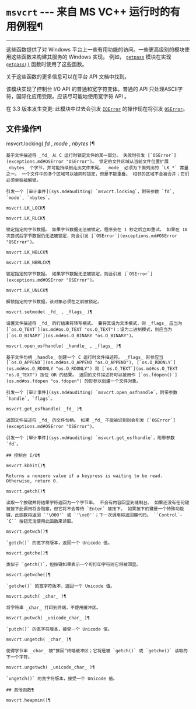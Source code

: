 # `msvcrt` \--- 来自 MS VC++ 运行时的有用例程¶

* * *

这些函数提供了对 Windows 平台上一些有用功能的访问。一些更高级别的模块使用这些函数来构建其服务的 Windows 实现。 例如， [`getpass`](getpass.md#module-getpass "getpass: Portable reading of passwords and retrieval of the userid.") 模块在实现 [`getpass()`](getpass.md#module-getpass "getpass: Portable reading of passwords and retrieval of the userid.") 函数时使用了这些函数。

关于这些函数的更多信息可以在平台 API 文档中找到。

该模块实现了控制台 I/O API 的普通和宽字符变体。普通的 API 只处理ASCII字符，国际化应用受限。应该尽可能地使用宽字符 API 。

在 3.3 版本发生变更: 此模块中过去会引发 [`IOError`](3.标准库/exceptions.md#IOError "IOError") 的操作现在将引发 [`OSError`](3.标准库/exceptions.md#OSError "OSError")。

## 文件操作¶

msvcrt.locking( _fd_ , _mode_ , _nbytes_ )¶

    

~~~
基于文件描述符 _fd_ 从 C 运行时锁定文件的某一部分。 失败时引发 [`OSError`](exceptions.md#OSError "OSError")。 锁定的文件区域从当前文件位置扩展 _nbytes_ 个字节，并可能持续到走出文件末尾。 _mode_ 必须为下面列出的 `LK_*` 常量之一。 一个文件中的多个区域可以被同时锁定，但是不能重叠。 相邻的区域不会被合并；它们必须单独被解锁。

引发一个 [审计事件](sys.md#auditing) `msvcrt.locking`，附带参数 `fd`, `mode`, `nbytes`。

msvcrt.LK_LOCK¶

msvcrt.LK_RLCK¶
~~~
    

~~~
锁定指定的字节数据。 如果字节数据无法被锁定，程序会在 1 秒之后立即重试。 如果在 10 次尝试后字节数据仍无法被锁定，则会引发 [`OSError`](exceptions.md#OSError "OSError")。

msvcrt.LK_NBLCK¶

msvcrt.LK_NBRLCK¶
~~~
    

~~~
锁定指定的字节数据。 如果字节数据无法被锁定，则会引发 [`OSError`](exceptions.md#OSError "OSError")。

msvcrt.LK_UNLCK¶
~~~
    

~~~
解锁指定的字节数据，该对象必须在之前被锁定。

msvcrt.setmode( _fd_ , _flags_ )¶
~~~
    

~~~
设置文件描述符 _fd_ 的行结束符转写模式。 要将其设为文本模式，则 _flags_ 应当为 [`os.O_TEXT`](os.md#os.O_TEXT "os.O_TEXT")；设为二进制模式，则应当为 [`os.O_BINARY`](os.md#os.O_BINARY "os.O_BINARY")。

msvcrt.open_osfhandle( _handle_ , _flags_ )¶
~~~
    

~~~
基于文件句柄 _handle_ 创建一个 C 运行时文件描述符。 _flags_ 形参应当 [`os.O_APPEND`](os.md#os.O_APPEND "os.O_APPEND"), [`os.O_RDONLY`](os.md#os.O_RDONLY "os.O_RDONLY") 和 [`os.O_TEXT`](os.md#os.O_TEXT "os.O_TEXT") 按位 OR 的结果。 返回的文件描述符可以被用作 [`os.fdopen()`](os.md#os.fdopen "os.fdopen") 的形参以创建一个文件对象。

引发一个 [审计事件](sys.md#auditing) `msvcrt.open_osfhandle`，附带参数 `handle`, `flags`。

msvcrt.get_osfhandle( _fd_ )¶
~~~
    

~~~
返回文件描述符 _fd_ 的文件句柄。 如果 _fd_ 不能被识别则会引发 [`OSError`](exceptions.md#OSError "OSError")。

引发一个 [审计事件](sys.md#auditing) `msvcrt.get_osfhandle`，附带参数 `fd`。

## 控制台 I/O¶

msvcrt.kbhit()¶
~~~
    

~~~
Returns a nonzero value if a keypress is waiting to be read. Otherwise, return 0.

msvcrt.getch()¶
~~~
    

~~~
读取一个按键并将结果字符返回为一个字节串。 不会有内容回显到缝制台。 如果还没有任何键被按下此调用将会阻塞，但它将不会等待 `Enter` 被按下。 如果按下的键是一个特殊功能键，此函数将返回 `'\000'` 或 `'\xe0'`；下一次调用将返回键代码。 ``Control`-`C`` 按钮无法使用此函数来读取。

msvcrt.getwch()¶
~~~
    

~~~
`getch()` 的宽字符版本，返回一个 Unicode 值。

msvcrt.getche()¶
~~~
    

~~~
类似于 `getch()`，但按键如果表示一个可打印字符则它将被回显。

msvcrt.getwche()¶
~~~
    

~~~
`getche()` 的宽字符版本，返回一个 Unicode 值。

msvcrt.putch( _char_ )¶
~~~
    

~~~
将字符串 _char_ 打印到终端，不使用缓冲区。

msvcrt.putwch( _unicode_char_ )¶
~~~
    

~~~
`putch()` 的宽字符版本，接受一个 Unicode 值。

msvcrt.ungetch( _char_ )¶
~~~
    

~~~
使得字节串 _char_ 被“推回”终端缓冲区；它将是被 `getch()` 或 `getche()` 读取的下一个字符。

msvcrt.ungetwch( _unicode_char_ )¶
~~~
    

~~~
`ungetch()` 的宽字符版本，接受一个 Unicode 值。

## 其他函数¶

msvcrt.heapmin()¶
~~~
    

~~~

